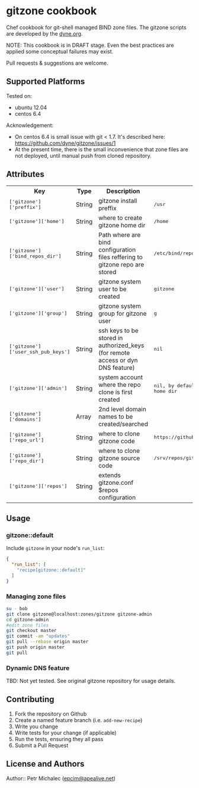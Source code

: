 # gitzone cookbook

Chef cookbook for git-shell managed BIND zone files.
The gitzone scripts are developed by the [dyne.org](https://github.com/dyne/gitzone).

NOTE: This cookbook is in DRAFT stage. Even the best practices are applied some conceptual failures may exist.

Pull requests & suggestions are welcome.

## Supported Platforms

Tested on:

* ubuntu 12.04
* centos 6.4

Acknowledgement:
* On centos 6.4 is small issue with git < 1.7. It's described here: https://github.com/dyne/gitzone/issues/1
* At the present time, there is the small inconvenience that zone files are not deployed, until manual push from cloned repository.

## Attributes

<table>
  <tr>
    <th>Key</th>
    <th>Type</th>
    <th>Description</th>
    <th>Default</th>
  </tr>
  <tr>
    <td><tt>['gitzone']['preffix']</tt></td>
    <td>String</td>
    <td>gitzone install preffix</td>
    <td><tt>/usr</tt></td>
  </tr>
  <tr>
    <td><tt>['gitzone']['home']</tt></td>
    <td>String</td>
    <td>where to create gitzone home dir</td>
    <td><tt>/home</tt></td>
  </tr>
    <td><tt>['gitzone']['bind_repos_dir']</tt></td>
    <td>String</td>
    <td>Path where are bind configuration files reffering to gitzone repo are stored</td>
    <td><tt>/etc/bind/repo</tt></td>
  </tr>
  <tr>
    <td><tt>['gitzone']['user']</tt></td>
    <td>String</td>
    <td>gitzone system user to be created</td>
    <td><tt>gitzone</tt></td>
  </tr>
  <tr>
    <td><tt>['gitzone']['group']</tt></td>
    <td>String</td>
    <td>gitzone system group for gitzone user</td>
    <td><tt>g</tt></td>
  </tr>
  <tr>
    <td><tt>['gitzone']['user_ssh_pub_keys']</tt></td>
    <td>String</td>
    <td>ssh keys to be stored in authorized_keys (for remote access or dyn DNS feature)</td>
    <td><tt>nil</tt></td>
  </tr>
  <tr>
    <td><tt>['gitzone']['admin']</tt></td>
    <td>String</td>
    <td>system account where the repo clone is first created</td>
    <td><tt>nil, by default uses gitzone_user home dir</tt></td>
  </tr>
  <tr>
    <td><tt>['gitzone']['domains']</tt></td>
    <td>Array</td>
    <td>2nd level domain names to be created/searched</td>
    <td><tt></tt></td>
  </tr>
  <tr>
    <td><tt>['gitzone']['repo_url']</tt></td>
    <td>String</td>
    <td>where to clone gitzone code</td>
    <td><tt>https://github.com/dyne/gitzone.git"</tt></td>
  </tr>
  <tr>
    <td><tt>['gitzone']['repo_dir']</tt></td>
    <td>String</td>
    <td>where to clone gitzone source code</td>
    <td><tt>/srv/repos/git</tt></td>
  <tr>
  <tr>
    <td><tt>['gitzone']['repos']</tt></td>
    <td>String</td>
    <td>extends gitzone.conf $repos configuration</td>
    <td><tt></tt></td>
  </tr>
</table>

## Usage

### gitzone::default

Include `gitzone` in your node's `run_list`:

```json
{
  "run_list": [
    "recipe[gitzone::default]"
  ]
}
```

### Managing zone files

```bash
su - bob
git clone gitzone@localhost:zones/gitzone gitzone-admin
cd gitzone-admin
#edit zone files
git checkout master
git commit -am "updates"
git pull --rebase origin master
git push origin master
git pull
```

### Dynamic DNS feature

TBD: Not yet tested. See original gitzone repository for usage details.

## Contributing

1. Fork the repository on Github
2. Create a named feature branch (i.e. `add-new-recipe`)
3. Write you change
4. Write tests for your change (if applicable)
5. Run the tests, ensuring they all pass
6. Submit a Pull Request

## License and Authors

Author:: Petr Michalec (<epcim@apealive.net>)
